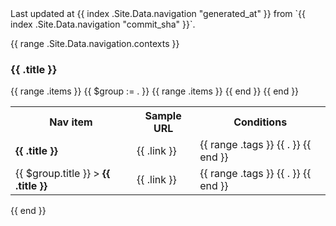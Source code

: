 <div class="alert alert-primary">
Last updated at {{ index .Site.Data.navigation "generated_at" }}
from `{{ index .Site.Data.navigation "commit_sha" }}`.
</div>

{{ range .Site.Data.navigation.contexts }}

### {{ .title }}

<table>
<tr>
<th>Nav item</th>
<th>Sample URL</th>
<th>Conditions</th>
{{ range .items }}
{{ $group := . }}
<tr>
<td><strong>{{ .title }}</strong></td>
<td>{{ .link }}</td>
<td>
{{ range .tags }}
<span class="gl-label gl-label-text-light" style="--label-background-color: #428BCA; --label-inset-border: inset 0 0 0 2px #428BCA;">
<span class="gl-link gl-label-link">
<span class="gl-label-text">{{ . }}</span>
</span>
</span>
{{ end }}
</td>
</tr>
{{ range .items }}
<tr>
<td>{{ $group.title }} &gt; <strong>{{ .title }}</strong></td>
<td>{{ .link }}</td>
<td>
{{ range .tags }}
<span class="gl-label gl-label-text-light" style="--label-background-color: #428BCA; --label-inset-border: inset 0 0 0 2px #428BCA;">
<span class="gl-link gl-label-link">
<span class="gl-label-text">{{ . }}</span>
</span>
</span>
{{ end }}
</td>
</tr>
{{ end }}
{{ end }}
</table>
{{ end }}
